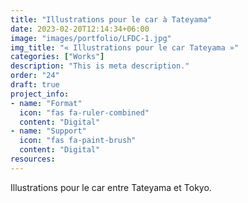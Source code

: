 ```yaml
---
title: "Illustrations pour le car à Tateyama"
date: 2023-02-20T12:14:34+06:00
image: "images/portfolio/LFDC-1.jpg"
img_title: "« Illustrations pour le car Tateyama »"
categories: ["Works"]
description: "This is meta description."
order: "24"
draft: true
project_info:
- name: "Format"
  icon: "fas fa-ruler-combined"
  content: "Digital"
- name: "Support"
  icon: "fas fa-paint-brush"
  content: "Digital"
resources:
---
```

Illustrations pour le car entre Tateyama et Tokyo.